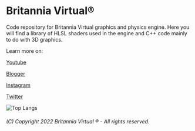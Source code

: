 <h1>Britannia Virtual®</h1>

Code repository for Britannia Virtual graphics and physics engine. Here you will find a library of HLSL shaders used in the engine and C++ code mainly to do with 3D graphics.

Learn more on:

[Youtube](http://www.youtube.com/channel/UCTc-P1rJztK5dM_4Aa3UZkQ)

[Blogger](https://britanniavirtual.blogspot.com/)

[Instagram](https://www.instagram.com/britanniavirtual/)

[Twitter](https://twitter.com/britanniavirtu/)

![Top Langs](https://github-readme-stats.vercel.app/api/top-langs/?username=britanniavirtual&hide=javascript,css,scss,html&theme=slate)

<h6>(C) Copyright 2022 Britannia Virtual ® - All rights reserved.</h6>
